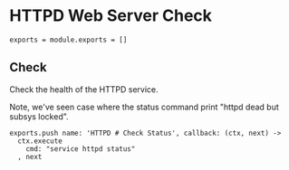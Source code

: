 
# HTTPD Web Server Check

    exports = module.exports = []

## Check

Check the health of the HTTPD service.

Note, we've seen case where the status command print "httpd dead but subsys
locked".

    exports.push name: 'HTTPD # Check Status', callback: (ctx, next) ->
      ctx.execute
        cmd: "service httpd status"
      , next